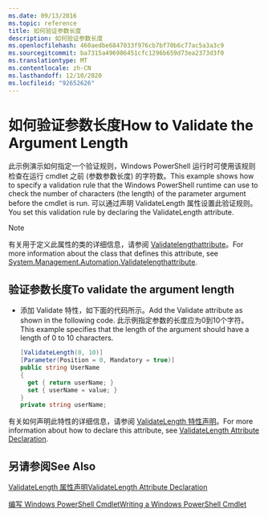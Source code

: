 ```yaml
---
ms.date: 09/13/2016
ms.topic: reference
title: 如何验证参数长度
description: 如何验证参数长度
ms.openlocfilehash: 460aedbe6847033f976cb7bf70b6c77ac5a3a3c9
ms.sourcegitcommit: ba7315a496986451cfc1296b659d73ea2373d3f0
ms.translationtype: MT
ms.contentlocale: zh-CN
ms.lasthandoff: 12/10/2020
ms.locfileid: "92652626"
---
```

# <a name="how-to-validate-the-argument-length"></a><span data-ttu-id="e3f96-103">如何验证参数长度</span><span class="sxs-lookup"><span data-stu-id="e3f96-103">How to Validate the Argument Length</span></span>

<span data-ttu-id="e3f96-104">此示例演示如何指定一个验证规则，Windows PowerShell 运行时可使用该规则检查在运行 cmdlet 之前 (参数参数长度) 的字符数。</span><span class="sxs-lookup"><span data-stu-id="e3f96-104">This example shows how to specify a validation rule that the Windows PowerShell runtime can use to check the number of characters (the length) of the parameter argument before the cmdlet is run.</span></span> <span data-ttu-id="e3f96-105">可以通过声明 ValidateLength 属性设置此验证规则。</span><span class="sxs-lookup"><span data-stu-id="e3f96-105">You set this validation rule by declaring the ValidateLength attribute.</span></span>

> [!NOTE]
> <span data-ttu-id="e3f96-106">有关用于定义此属性的类的详细信息，请参阅 [Validatelengthattribute](/dotnet/api/System.Management.Automation.ValidateLengthAttribute)。</span><span class="sxs-lookup"><span data-stu-id="e3f96-106">For more information about the class that defines this attribute, see [System.Management.Automation.Validatelengthattribute](/dotnet/api/System.Management.Automation.ValidateLengthAttribute).</span></span>

## <a name="to-validate-the-argument-length"></a><span data-ttu-id="e3f96-107">验证参数长度</span><span class="sxs-lookup"><span data-stu-id="e3f96-107">To validate the argument length</span></span>

- <span data-ttu-id="e3f96-108">添加 Validate 特性，如下面的代码所示。</span><span class="sxs-lookup"><span data-stu-id="e3f96-108">Add the Validate attribute as shown in the following code.</span></span> <span data-ttu-id="e3f96-109">此示例指定参数的长度应为0到10个字符。</span><span class="sxs-lookup"><span data-stu-id="e3f96-109">This example specifies that the length of the argument should have a length of 0 to 10 characters.</span></span>

    ```csharp
    [ValidateLength(0, 10)]
    [Parameter(Position = 0, Mandatory = true)]
    public string UserName
    {
      get { return userName; }
      set { userName = value; }
    }
    private string userName;
    ```

<span data-ttu-id="e3f96-110">有关如何声明此特性的详细信息，请参阅 [ValidateLength 特性声明](./validatelength-attribute-declaration.md)。</span><span class="sxs-lookup"><span data-stu-id="e3f96-110">For more information about how to declare this attribute, see [ValidateLength Attribute Declaration](./validatelength-attribute-declaration.md).</span></span>

## <a name="see-also"></a><span data-ttu-id="e3f96-111">另请参阅</span><span class="sxs-lookup"><span data-stu-id="e3f96-111">See Also</span></span>

[<span data-ttu-id="e3f96-112">ValidateLength 属性声明</span><span class="sxs-lookup"><span data-stu-id="e3f96-112">ValidateLength Attribute Declaration</span></span>](./validatelength-attribute-declaration.md)

[<span data-ttu-id="e3f96-113">编写 Windows PowerShell Cmdlet</span><span class="sxs-lookup"><span data-stu-id="e3f96-113">Writing a Windows PowerShell Cmdlet</span></span>](./writing-a-windows-powershell-cmdlet.md)
